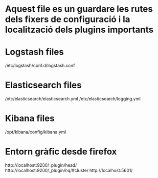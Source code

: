 # Aquest file es un guardare les rutes dels fixers de configuració i la localització dels plugins importants

# Logstash files

/etc/logstash/conf.d/logstash.conf 


# Elasticsearch files
/etc/elasticsearch/elasticsearch.yml
/etc/elasticsearch/logging.yml


# Kibana files
/opt/kibana/config/kibana.yml


# Entorn gràfic desde firefox
http://localhost:9200/_plugin/head/
http://localhost:9200/_plugin/hq/#cluster
http://localhost:5601/



